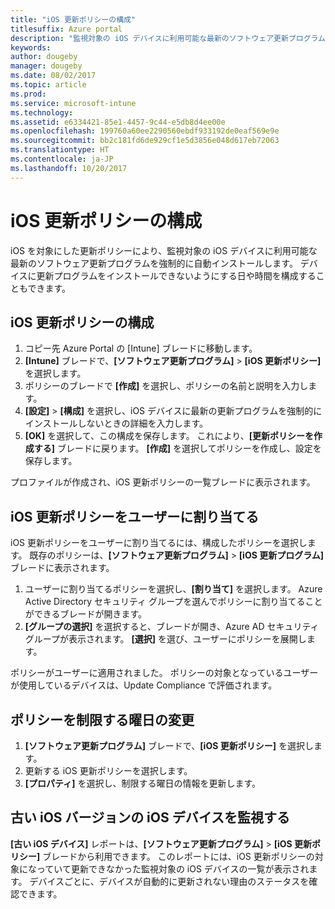 ```yaml
---
title: "iOS 更新ポリシーの構成"
titlesuffix: Azure portal
description: "監視対象の iOS デバイスに利用可能な最新のソフトウェア更新プログラムを強制的に自動インストールするために、更新ポリシーを構成します。"
keywords: 
author: dougeby
manager: dougeby
ms.date: 08/02/2017
ms.topic: article
ms.prod: 
ms.service: microsoft-intune
ms.technology: 
ms.assetid: e6334421-85e1-4457-9c44-e5db8d4ee00e
ms.openlocfilehash: 199760a60ee2290560ebdf933192de0eaf569e9e
ms.sourcegitcommit: bb2c181fd6de929cf1e5d3856e048d617eb72063
ms.translationtype: HT
ms.contentlocale: ja-JP
ms.lasthandoff: 10/20/2017
---
```

# <a name="configure-ios-update-policies"></a>iOS 更新ポリシーの構成
iOS を対象にした更新ポリシーにより、監視対象の iOS デバイスに利用可能な最新のソフトウェア更新プログラムを強制的に自動インストールします。 デバイスに更新プログラムをインストールできないようにする日や時間を構成することもできます。

## <a name="configure-the-ios-update-policy"></a>iOS 更新ポリシーの構成
1. コピー先 Azure Portal の [Intune] ブレードに移動します。
2. **[Intune]** ブレードで、**[ソフトウェア更新プログラム]** > **[iOS 更新ポリシー]** を選択します。
4. ポリシーのブレードで **[作成]** を選択し、ポリシーの名前と説明を入力します。
5. **[設定]** > **[構成]** を選択し、iOS デバイスに最新の更新プログラムを強制的にインストールしないときの詳細を入力します。
6. **[OK]** を選択して、この構成を保存します。 これにより、**[更新ポリシーを作成する]** ブレードに戻ります。 **[作成]** を選択してポリシーを作成し、設定を保存します。

プロファイルが作成され、iOS 更新ポリシーの一覧ブレードに表示されます。

## <a name="assign-an-ios-update-policy-to-users"></a>iOS 更新ポリシーをユーザーに割り当てる
iOS 更新ポリシーをユーザーに割り当てるには、構成したポリシーを選択します。 既存のポリシーは、**[ソフトウェア更新プログラム]** > **[iOS 更新プログラム]** ブレードに表示されます。
1. ユーザーに割り当てるポリシーを選択し、**[割り当て]** を選択します。 Azure Active Directory セキュリティ グループを選んでポリシーに割り当てることができるブレードが開きます。
2. **[グループの選択]** を選択すると、ブレードが開き、Azure AD セキュリティ グループが表示されます。 **[選択]** を選び、ユーザーにポリシーを展開します。

ポリシーがユーザーに適用されました。 ポリシーの対象となっているユーザーが使用しているデバイスは、Update Compliance で評価されます。

## <a name="change-the-restricted-days-for-the-policy"></a>ポリシーを制限する曜日の変更
1. **[ソフトウェア更新プログラム]** ブレードで、**[iOS 更新ポリシー]** を選択します。
2. 更新する iOS 更新ポリシーを選択します。
3. **[プロパティ]** を選択し、制限する曜日の情報を更新します。

## <a name="monitor-ios-devices-with-older-ios-versions"></a>古い iOS バージョンの iOS デバイスを監視する 
<!-- 1352223 -->
**[古い iOS デバイス]** レポートは、**[ソフトウェア更新プログラム]** > **[iOS 更新ポリシー]** ブレードから利用できます。 このレポートには、iOS 更新ポリシーの対象になっていて更新できなかった監視対象の iOS デバイスの一覧が表示されます。 デバイスごとに、デバイスが自動的に更新されない理由のステータスを確認できます。